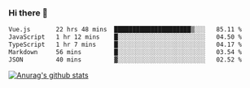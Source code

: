 ### Hi there 👋



<!--
**webB1an/webB1an** is a ✨ _special_ ✨ repository because its `README.md` (this file) appears on your GitHub profile.

Here are some ideas to get you started:

- 🔭 I’m currently working on ...
- 🌱 I’m currently learning ...
- 👯 I’m looking to collaborate on ...
- 🤔 I’m looking for help with ...
- 💬 Ask me about ...
- 📫 How to reach me: ...
- 😄 Pronouns: ...
- ⚡ Fun fact: ...
-->

<!--START_SECTION:waka-->

```txt
Vue.js       22 hrs 48 mins  █████████████████████▒░░░   85.11 %
JavaScript   1 hr 12 mins    █░░░░░░░░░░░░░░░░░░░░░░░░   04.50 %
TypeScript   1 hr 7 mins     █░░░░░░░░░░░░░░░░░░░░░░░░   04.17 %
Markdown     56 mins         █░░░░░░░░░░░░░░░░░░░░░░░░   03.54 %
JSON         40 mins         ▓░░░░░░░░░░░░░░░░░░░░░░░░   02.52 %
```

<!--END_SECTION:waka-->


[![Anurag's github stats](https://github-readme-stats.vercel.app/api?username=webB1an&show_icons=true&theme=radical)](https://github.com/anuraghazra/github-readme-stats)

